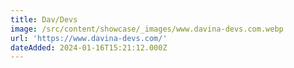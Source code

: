 ```yaml
---
title: Dav/Devs
image: /src/content/showcase/_images/www.davina-devs.com.webp
url: 'https://www.davina-devs.com/'
dateAdded: 2024-01-16T15:21:12.000Z
---
```


